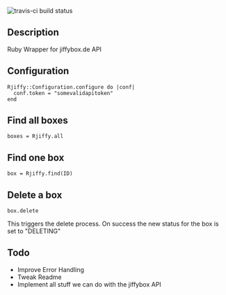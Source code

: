 ![travis-ci build status](http://travis-ci.org/suchasurge/rjiffy.png)

## Description
Ruby Wrapper for jiffybox.de API

## Configuration
    Rjiffy::Configuration.configure do |conf|
      conf.token = "somevalidapitoken"
    end

## Find all boxes
    boxes = Rjiffy.all

## Find one box
    box = Rjiffy.find(ID)

## Delete a box
    box.delete
  This triggers the delete process. On success the new status for the box is set to "DELETING"

## Todo
* Improve Error Handling
* Tweak Readme
* Implement all stuff we can do with the jiffybox API
